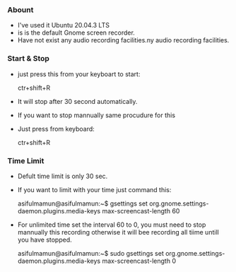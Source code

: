 ### Abount
  - I've used it Ubuntu 20.04.3 LTS
  - is is the default Gnome screen recorder.
  - Have not exist any audio recording facilities.ny audio recording facilities.
  
  
### Start & Stop
  - just press this from your keyboart to start:
    
    ctr+shift+R
    
    
  - It will stop after 30 second automatically.
  - If you want to stop mannually same procudure for this
  - Just press from keyboard:
    
    ctr+shift+R


### Time Limit
  - Defult time limit is only 30 sec.
  - If you want to limit with your time just command this:
    
    asifulmamun@asifulmamun:~$ gsettings set org.gnome.settings-daemon.plugins.media-keys max-screencast-length 60
  
  - For unlimited time set the interval 60 to 0, you must need to stop mannually this recording otherwise it will bee recording all tiime untill you have stopped.
    
    asifulmamun@asifulmamun:~$ sudo gsettings set org.gnome.settings-daemon.plugins.media-keys max-screencast-length 0
